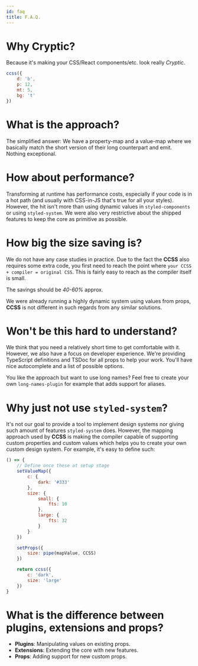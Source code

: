 ```yaml
---
id: faq
title: F.A.Q.
---
```


# Why Cryptic?

Because it's making your CSS/React components/etc. look really _Cryptic_.

```js live
ccss({
    d: 'b',
    p: 12,
    mt: 5,
    bg: 't'
})
```

# What is the approach?

The simplified answer: We have a property-map and a value-map where
we basically match the short version of their long counterpart and
emit. Nothing exceptional.

# How about performance?

Transforming at runtime has performance costs, especially
if your code is in a hot path (and usually with CSS-in-JS that's true
for all your styles). However, the hit isn't more than using dynamic values
in `styled-components` or using `styled-system`. We were also very
restrictive about the shipped features to keep the core as primitive as
possible.

# How big the size saving is?

We do not have any case studies in practice. Due to the fact the **CCSS**
also requires some extra code, you first need to reach the point where
`your CCSS + compiler = original CSS`. This is fairly easy to reach as
the compiler itself is small.

The savings should be _40-60%_ approx.

We were already running a highly dynamic system using values from props,
**CCSS** is not different in such regards from any similar solutions.

# Won't be this hard to understand?

We think that you need a relatively short time to get comfortable with it.
However, we also have a focus on developer experience. We're providing
TypeScript definitions and TSDoc for all props to help your work.
You'll have nice autocomplete and a list of possible options.

You like the approach but want to use long names? Feel free to create
your own `long-names-plugin` for example that adds support for aliases.

# Why just not use `styled-system`?

It's not our goal to provide a tool to implement design systems nor
giving such amount of features `styled-system` does. However, the mapping
approach used by **CCSS** is making the compiler capable of supporting
custom properties and custom values which helps you to create your own custom
design system. For example, it's easy to define such:

```js live
() => {
    // Define once these at setup stage
    setValueMap({
        c: {
            dark: '#333'
        },
        size: {
            small: {
                fts: 10
            },
            large: {
                fts: 32
            }
        }
    })

    setProps({
        size: pipe(mapValue, CCSS)
    })

    return ccss({
        c: 'dark',
        size: 'large'
    })
}
```

# What is the difference between plugins, extensions and props?

-   **Plugins**: Manipulating values on existing props.
-   **Extensions**: Extending the core with new features.
-   **Props**: Adding support for new custom props.
